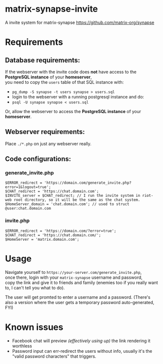 # matrix-synapse-invite
A invite system for matrix-synapse https://github.com/matrix-org/synapse
<br>
# Requirements
## Database requirements:

If the webserver with the invite code does **not** have access to the **PostgreSQL instance** of your **homeserver**,<br>
you need to copy the `users` table of that SQL instance with:
 * `pg_dump -S synapse -t users synapse > users.sql`
 * login to the webserver with a running postgresql instance and do:
 * `psql -U synapse synapse < users.sql`

Or, allow the webserver to access the **PostgreSQL instance** of your **homeserver**.

## Webserver requirements:
Place `./*.php` on just any webserver really.<br>

## Code configurations:

### generate_invite.php

    $ERROR_redirect = 'https://domain.com/generate_invite.php?error=1&logout=true';
    $CHAT_redirect = 'https://chat.domain.com';
    $INVITE_server = $CHAT_redirect; // I run the invite system in riot-web root directory, so it will be the same as the chat system.
    $HomeServer_domain = 'chat.domain.com'; // used to struct @user:chat.domain.com

### invite.php

    $ERROR_redirect = 'https://domain.com/?error=true';
    $CHAT_redirect = 'https://chat.domain.com/';
    $HomeServer = 'matrix.domain.com';

# Usage
Navigate yourself to `https://your-server.com/generate_invite.php`,<br>
once there, login with your `matrix-synapse` username and password,<br>
copy the link and give it to friends and family (enemies too if you really want to, I can't tell you what to do).

The user will get promted to enter a username and a password.
(There's also a version where the user gets a temporary password auto-generated, FYI)

# Known issues
* Facebook chat will preview *(effectively using up)* the link rendering it worthless
* Password input can err-redirect the users without info, usually it's the "valid password characters" that triggers.
